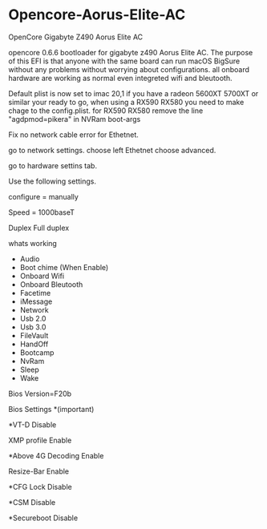 # Opencore-Aorus-Elite-AC
OpenCore Gigabyte Z490 Aorus Elite AC

opencore 0.6.6 bootloader for gigabyte z490 Aorus Elite AC.
The purpose of this EFI is that anyone with the same board can run macOS BigSure without any problems without worrying about configurations.
all onboard hardware are working as normal even integreted wifi and bleutooth.

Default plist is now set to imac 20,1 
if you have a radeon 5600XT 5700XT or similar your ready to go, when using a RX590 RX580 you need to make chage to the config.plist.
for RX590 RX580 remove the line "agdpmod=pikera" in NVRam boot-args

Fix no network cable error for Ethetnet. 

go to network settings. choose left Ethetnet choose advanced.

go to hardware settins tab. 

Use the following settings. 

configure = manually

Speed = 1000baseT

Duplex Full duplex 




whats working 
* Audio
* Boot chime (When Enable)
* Onboard Wifi 
* Onboard Bleutooth
* Facetime
* iMessage
* Network
* Usb 2.0
* Usb 3.0
* FileVault
* HandOff
* Bootcamp
* NvRam
* Sleep
* Wake




Bios Version=F20b

Bios Settings *(important)

*VT-D Disable

XMP profile Enable

*Above 4G Decoding Enable

Resize-Bar Enable

*CFG Lock Disable

*CSM Disable

*Secureboot Disable
